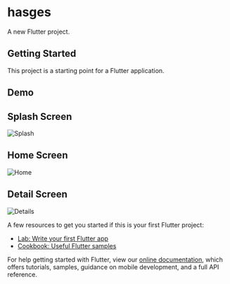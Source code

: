 # hasges

A new Flutter project.

## Getting Started

This project is a starting point for a Flutter application.

## Demo

## Splash Screen

![Splash](https://user-images.githubusercontent.com/63221929/127765532-50d6c3c1-9625-4c75-9d62-2ba96f081917.png)

## Home Screen

![Home](https://user-images.githubusercontent.com/63221929/127765552-3652c90a-2a46-4e2d-9f46-1f023432ba2c.png)

## Detail Screen

![Details](https://user-images.githubusercontent.com/63221929/127765567-9b133130-dd53-4ad5-8f60-24ab87c80aaf.png)

A few resources to get you started if this is your first Flutter project:

- [Lab: Write your first Flutter app](https://flutter.dev/docs/get-started/codelab)
- [Cookbook: Useful Flutter samples](https://flutter.dev/docs/cookbook)

For help getting started with Flutter, view our
[online documentation](https://flutter.dev/docs), which offers tutorials,
samples, guidance on mobile development, and a full API reference.

